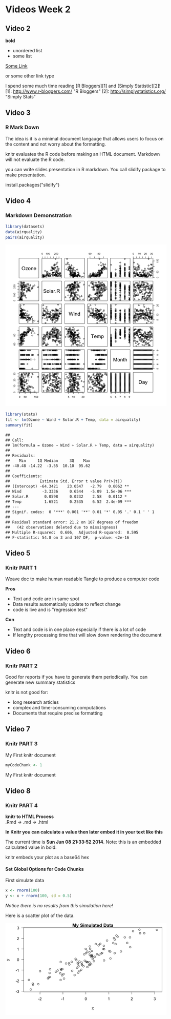Videos Week 2 
========================================================

## Video 2
**bold**

- unordered list
- some list

[Some Link](http://www.google.com)

or some other link type

I spend some much time reading [R Bloggers][1] and [Simply Statistic][2]!
[1]: http://www.r-bloggers.com/ "R Bloggers" 
[2]: http://simplystatistics.org/ "Simply Stats"


## Video 3
### R Mark Down
The idea is it is a minimal document langauge that allows users to focus on the content and not worry about the formatting.

knitr evaluates the R code before making an HTML document. Markdown will not evaluate the R code.

you can write slides presentation in R markdown. You call slidify package to make presentation.

install.packages("slidify")


## Video 4
### Markdown Demonstration

```r
library(datasets)
data(airquality)
pairs(airquality)
```

![plot of chunk unnamed-chunk-1](figure/unnamed-chunk-1.png) 



```r
library(stats)
fit <- lm(Ozone ~ Wind + Solar.R + Temp, data = airquality)
summary(fit)
```

```
## 
## Call:
## lm(formula = Ozone ~ Wind + Solar.R + Temp, data = airquality)
## 
## Residuals:
##    Min     1Q Median     3Q    Max 
## -40.48 -14.22  -3.55  10.10  95.62 
## 
## Coefficients:
##             Estimate Std. Error t value Pr(>|t|)    
## (Intercept) -64.3421    23.0547   -2.79   0.0062 ** 
## Wind         -3.3336     0.6544   -5.09  1.5e-06 ***
## Solar.R       0.0598     0.0232    2.58   0.0112 *  
## Temp          1.6521     0.2535    6.52  2.4e-09 ***
## ---
## Signif. codes:  0 '***' 0.001 '**' 0.01 '*' 0.05 '.' 0.1 ' ' 1
## 
## Residual standard error: 21.2 on 107 degrees of freedom
##   (42 observations deleted due to missingness)
## Multiple R-squared:  0.606,	Adjusted R-squared:  0.595 
## F-statistic: 54.8 on 3 and 107 DF,  p-value: <2e-16
```


## Video 5
### Knitr PART 1
Weave doc to make human readable
Tangle to produce a computer code

**Pros**
- Text and code are in same spot
- Data results automatically update to reflect change
- code is live and is "regression test"

**Con**
- Text and code is in one place especially if there is a lot of code
- If lengthy processing time that will slow down rendering the document



## Video 6
### Knitr PART 2
Good for reports if you have to generate them periodically. You can generate new summary statistics

knitr is not good for:
- long research articles
- complex and time-consuming computations
- Documents that require precise formatting

## Video 7
### Knitr PART 3
My First knitr document

```r
myCodeChunk <- 1
```


My First knitr document




## Video 8
### Knitr PART 4
**knitr to HTML Process**  
.Rmd -> .md -> .html

**In Knitr you can calculate a value then later embed it in your text like this**  


The current time is **Sun Jun 08 21:33:52 2014**. Note: this is an embedded calculated value in bold.

knitr embeds your plot as a base64 hex 


#### Set Global Options for Code Chunks



First simulate data

```r
x <- rnorm(100)
y <- x + rnorm(100, sd = 0.5)
```

_Notice there is no results from this simulation here!_  
  
Here is a scatter plot of the data.

![plot of chunk scatterplot](figure/scatterplot.png) 





















